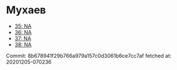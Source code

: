 # Мухаев
- [35: NA](35.md)
- [36: NA](36.md)
- [37: NA](37.md)
- [38: NA](38.md)

Commit: 8b678941f29b766a979a157c0d3061b6ce7cc7af
 fetched at: 20201205-070236
